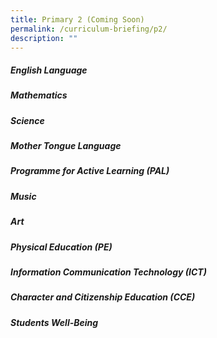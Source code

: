 ```yaml
---
title: Primary 2 (Coming Soon)
permalink: /curriculum-briefing/p2/
description: ""
---
```

##### English Language


##### Mathematics


##### Science


##### Mother Tongue Language


##### Programme for Active Learning (PAL)


##### Music


##### Art


##### Physical Education (PE)


##### Information Communication Technology (ICT)


##### Character and Citizenship Education (CCE)


##### Students Well-Being